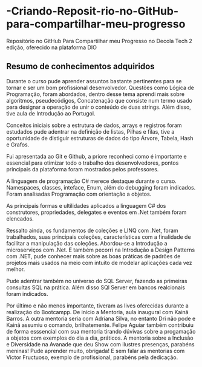 # -Criando-Reposit-rio-no-GitHub-para-compartilhar-meu-progresso
Repositório no GitHub Para Compartilhar meu Progresso no Decola Tech 2 edição, oferecido na plataforma DIO
## Resumo de conhecimentos adquiridos 

Durante o curso pude aprender assuntos bastante pertinentes
para se tornar e ser um bom profissional desenvolvedor.
Questões como Lógica de Programação, foram 
abordados, dentro desse tema aprendi mais sobre algoritmos, 
pseudecódigos, Concatenação que consiste num termo usado 
para designar a operação de unir o conteúdo de duas strings.
Além disso, tive aula de Introdução ao Portugol.

Conceitos iniciais sobre a estrutura de dados, arrays e registros foram estudados
pude adentrar na definição de listas, Pilhas e filas, tive a oportunidade de distiguir estruturas
de dados do tipo Árvore, Tabela, Hash e Grafos.

Fui apresentada ao Git e Github, a priore reconheci como é importante e essencial para otimizar
todo o trabalho dos desenvolvedores, pontos principais da plataforma foram mostrados pelos professores.

A linguagem de programação C# merece destaque durante o curso.
Namespaces, classes, inteface, Enum, além do debugging foram indicados. Foram analisadas Programação com orientação a objetos.

As principais formas e ultilidades aplicados a linguagem C# dos construtores, propriedades, delegates e eventos em .Net também foram elencados.

Ressalto ainda, os fundamentos de coleções e LINQ com .Net, foram trabalhados, suas principais coleções, características com a finalidade de facilitar
a manipulação das coleções. Abordou-se a Introdução a microserviços com .Net. E também pecorri na Introdução a Design Patterns com .NET, pude conhecer mais 
sobre as boas práticas de padrões de projetos mais usados na meio com intuito de modelar aplicações cada vez melhor.

Pude adentrar também no universo do SQL Server, fazendo as primeiras consultas SQL na prática. Além disso SQl Server em bancos realcionais foram indicados.

Por último e não menos importante, tiveram as lives oferecidas durante a realização do Bootcampp. De início a Mentoria, aula inaugural com Kainã Barros. A outra mentoria seria com Adriana Silva, no entanto Dri não pode e Kainã assumiu o comando, brilhatemente.
Felipe Aguiar também contribuiu de forma esssencial com sua mentoria tirando dúvivas sobre a progamação a objetos com exemplos do dia a dia, práticos.
A mentoria sobre a Inclusão e Diversidade na Avanade que deu Show com ilustres presenças, parabéns meninas! Pude aprender muito, obrigada!
E sem falar as mentorias com Victor Fructuoso, exemplo de profissional, parabéns pela dedicação.
